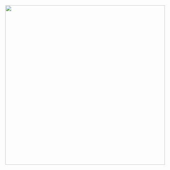<img align="left" height="500" src="https://media.giphy.com/media/84SFZf1BKgzeny1WxQ/source.gif"/>
    
